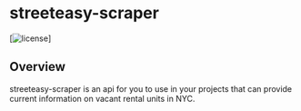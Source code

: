 # streeteasy-scraper
[![license](https://img.shields.io/badge/license-MIT-brightgreen)]

## Overview
streeteasy-scraper is an api for you to use in your projects that can provide current information on vacant rental units in NYC.
